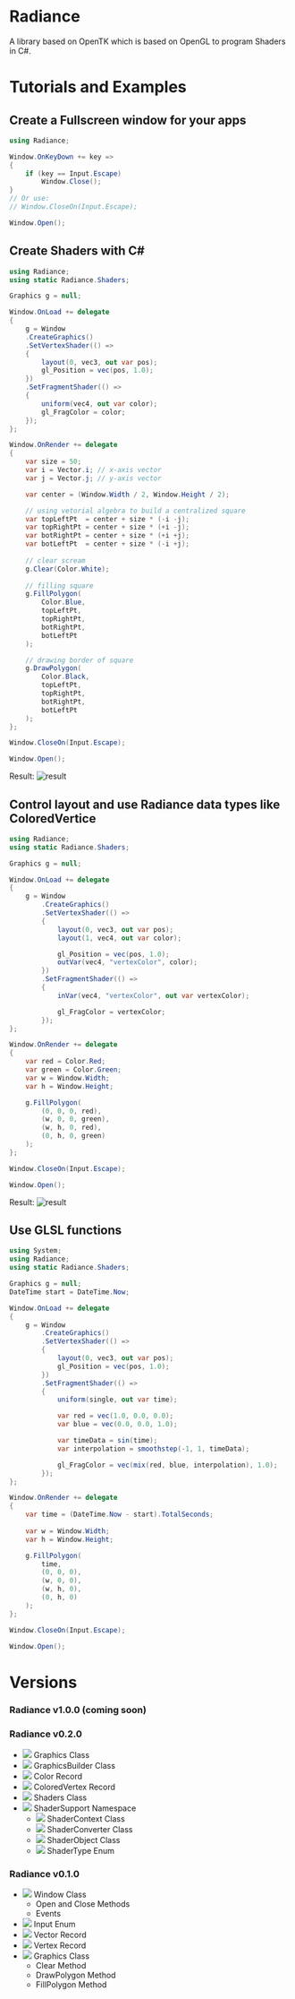 # Radiance

A library based on OpenTK which is based on OpenGL to program Shaders in C#.

# Tutorials and Examples

## Create a Fullscreen window for your apps

```cs
using Radiance;

Window.OnKeyDown += key =>
{
    if (key == Input.Escape)
        Window.Close();
}
// Or use:
// Window.CloseOn(Input.Escape);

Window.Open();
```

## Create Shaders with C#

```cs
using Radiance;
using static Radiance.Shaders;

Graphics g = null;

Window.OnLoad += delegate
{
    g = Window
    .CreateGraphics()
    .SetVertexShader(() =>
    {
        layout(0, vec3, out var pos);
        gl_Position = vec(pos, 1.0);
    })
    .SetFragmentShader(() =>
    {
        uniform(vec4, out var color);
        gl_FragColor = color;
    });
};

Window.OnRender += delegate
{
    var size = 50;
    var i = Vector.i; // x-axis vector
    var j = Vector.j; // y-axis vector

    var center = (Window.Width / 2, Window.Height / 2);

    // using vetorial algebra to build a centralized square
    var topLeftPt  = center + size * (-i -j);
    var topRightPt = center + size * (+i -j);
    var botRightPt = center + size * (+i +j);
    var botLeftPt  = center + size * (-i +j);
    
    // clear scream
    g.Clear(Color.White);
    
    // filling square
    g.FillPolygon(
        Color.Blue,
        topLeftPt,
        topRightPt,
        botRightPt,
        botLeftPt
    );

    // drawing border of square
    g.DrawPolygon(
        Color.Black,
        topLeftPt,
        topRightPt,
        botRightPt,
        botLeftPt
    );
};

Window.CloseOn(Input.Escape);

Window.Open();
```
Result:
![result](./smp/RectSample/result.jpg)

## Control layout and use Radiance data types like ColoredVertice

```cs
using Radiance;
using static Radiance.Shaders;

Graphics g = null;

Window.OnLoad += delegate
{
    g = Window
        .CreateGraphics()
        .SetVertexShader(() =>
        {
            layout(0, vec3, out var pos);
            layout(1, vec4, out var color);

            gl_Position = vec(pos, 1.0);
            outVar(vec4, "vertexColor", color);
        })
        .SetFragmentShader(() =>
        {
            inVar(vec4, "vertexColor", out var vertexColor);

            gl_FragColor = vertexColor;
        });
};

Window.OnRender += delegate
{
    var red = Color.Red;
    var green = Color.Green;
    var w = Window.Width;
    var h = Window.Height;

    g.FillPolygon(
        (0, 0, 0, red),
        (w, 0, 0, green),
        (w, h, 0, red),
        (0, h, 0, green)
    );
};

Window.CloseOn(Input.Escape);

Window.Open();
```
Result:
![result](./smp/ShaderExample/result.jpg)

## Use GLSL functions

```cs
using System;
using Radiance;
using static Radiance.Shaders;

Graphics g = null;
DateTime start = DateTime.Now;

Window.OnLoad += delegate
{
    g = Window
        .CreateGraphics()
        .SetVertexShader(() =>
        {
            layout(0, vec3, out var pos);
            gl_Position = vec(pos, 1.0);
        })
        .SetFragmentShader(() =>
        {
            uniform(single, out var time);

            var red = vec(1.0, 0.0, 0.0);
            var blue = vec(0.0, 0.0, 1.0);

            var timeData = sin(time);
            var interpolation = smoothstep(-1, 1, timeData);

            gl_FragColor = vec(mix(red, blue, interpolation), 1.0);
        });
};

Window.OnRender += delegate
{
    var time = (DateTime.Now - start).TotalSeconds;
    
    var w = Window.Width;
    var h = Window.Height;

    g.FillPolygon(
        time,
        (0, 0, 0),
        (w, 0, 0),
        (w, h, 0),
        (0, h, 0)
    );
};

Window.CloseOn(Input.Escape);

Window.Open();
```

# Versions

### Radiance v1.0.0 (coming soon)

### Radiance v0.2.0

 - ![](https://img.shields.io/badge/updated-green) Graphics Class
 - ![](https://img.shields.io/badge/new-green) GraphicsBuilder Class
 - ![](https://img.shields.io/badge/new-green) Color Record
 - ![](https://img.shields.io/badge/new-green) ColoredVertex Record
 - ![](https://img.shields.io/badge/new-green) Shaders Class
 - ![](https://img.shields.io/badge/new-green) ShaderSupport Namespace
    - ![](https://img.shields.io/badge/new-green) ShaderContext Class
    - ![](https://img.shields.io/badge/new-green) ShaderConverter Class
    - ![](https://img.shields.io/badge/new-green) ShaderObject Class
    - ![](https://img.shields.io/badge/new-green) ShaderType Enum

### Radiance v0.1.0

 - ![](https://img.shields.io/badge/new-green) Window Class
    - Open and Close Methods
    - Events
 - ![](https://img.shields.io/badge/new-green) Input Enum
 - ![](https://img.shields.io/badge/new-green) Vector Record
 - ![](https://img.shields.io/badge/new-green) Vertex Record
 - ![](https://img.shields.io/badge/new-green) Graphics Class
    - Clear Method
    - DrawPolygon Method
    - FillPolygon Method
